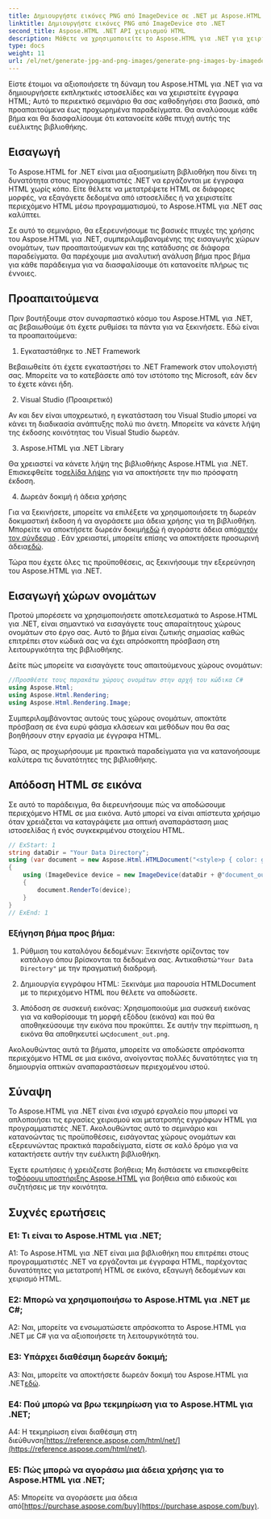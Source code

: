 ```yaml
---
title: Δημιουργήστε εικόνες PNG από ImageDevice σε .NET με Aspose.HTML
linktitle: Δημιουργήστε εικόνες PNG από ImageDevice στο .NET
second_title: Aspose.HTML .NET API χειρισμού HTML
description: Μάθετε να χρησιμοποιείτε το Aspose.HTML για .NET για χειρισμό εγγράφων HTML, μετατροπή HTML σε εικόνες και πολλά άλλα. Βήμα προς βήμα μάθημα με συχνές ερωτήσεις.
type: docs
weight: 11
url: /el/net/generate-jpg-and-png-images/generate-png-images-by-imagedevice/
---
```


Είστε έτοιμοι να αξιοποιήσετε τη δύναμη του Aspose.HTML για .NET για να δημιουργήσετε εκπληκτικές ιστοσελίδες και να χειριστείτε έγγραφα HTML; Αυτό το περιεκτικό σεμινάριο θα σας καθοδηγήσει στα βασικά, από προαπαιτούμενα έως προχωρημένα παραδείγματα. Θα αναλύσουμε κάθε βήμα και θα διασφαλίσουμε ότι κατανοείτε κάθε πτυχή αυτής της ευέλικτης βιβλιοθήκης.

## Εισαγωγή

Το Aspose.HTML for .NET είναι μια αξιοσημείωτη βιβλιοθήκη που δίνει τη δυνατότητα στους προγραμματιστές .NET να εργάζονται με έγγραφα HTML χωρίς κόπο. Είτε θέλετε να μετατρέψετε HTML σε διάφορες μορφές, να εξαγάγετε δεδομένα από ιστοσελίδες ή να χειριστείτε περιεχόμενο HTML μέσω προγραμματισμού, το Aspose.HTML για .NET σας καλύπτει.

Σε αυτό το σεμινάριο, θα εξερευνήσουμε τις βασικές πτυχές της χρήσης του Aspose.HTML για .NET, συμπεριλαμβανομένης της εισαγωγής χώρων ονομάτων, των προαπαιτούμενων και της κατάδυσης σε διάφορα παραδείγματα. Θα παρέχουμε μια αναλυτική ανάλυση βήμα προς βήμα για κάθε παράδειγμα για να διασφαλίσουμε ότι κατανοείτε πλήρως τις έννοιες.

## Προαπαιτούμενα

Πριν βουτήξουμε στον συναρπαστικό κόσμο του Aspose.HTML για .NET, ας βεβαιωθούμε ότι έχετε ρυθμίσει τα πάντα για να ξεκινήσετε. Εδώ είναι τα προαπαιτούμενα:

1. Εγκαταστάθηκε το .NET Framework

Βεβαιωθείτε ότι έχετε εγκαταστήσει το .NET Framework στον υπολογιστή σας. Μπορείτε να το κατεβάσετε από τον ιστότοπο της Microsoft, εάν δεν το έχετε κάνει ήδη.

2. Visual Studio (Προαιρετικό)

Αν και δεν είναι υποχρεωτικό, η εγκατάσταση του Visual Studio μπορεί να κάνει τη διαδικασία ανάπτυξης πολύ πιο άνετη. Μπορείτε να κάνετε λήψη της έκδοσης κοινότητας του Visual Studio δωρεάν.

3. Aspose.HTML για .NET Library

 Θα χρειαστεί να κάνετε λήψη της βιβλιοθήκης Aspose.HTML για .NET. Επισκεφθείτε το[σελίδα λήψης](https://releases.aspose.com/html/net/) για να αποκτήσετε την πιο πρόσφατη έκδοση.

4. Δωρεάν δοκιμή ή άδεια χρήσης

 Για να ξεκινήσετε, μπορείτε να επιλέξετε να χρησιμοποιήσετε τη δωρεάν δοκιμαστική έκδοση ή να αγοράσετε μια άδεια χρήσης για τη βιβλιοθήκη. Μπορείτε να αποκτήσετε δωρεάν δοκιμή[εδώ](https://releases.aspose.com/) ή αγοράστε άδεια από[αυτόν τον σύνδεσμο](https://purchase.aspose.com/buy) . Εάν χρειαστεί, μπορείτε επίσης να αποκτήσετε προσωρινή άδεια[εδώ](https://purchase.aspose.com/temporary-license/).

Τώρα που έχετε όλες τις προϋποθέσεις, ας ξεκινήσουμε την εξερεύνηση του Aspose.HTML για .NET.

## Εισαγωγή χώρων ονομάτων

Προτού μπορέσετε να χρησιμοποιήσετε αποτελεσματικά το Aspose.HTML για .NET, είναι σημαντικό να εισαγάγετε τους απαραίτητους χώρους ονομάτων στο έργο σας. Αυτό το βήμα είναι ζωτικής σημασίας καθώς επιτρέπει στον κώδικά σας να έχει απρόσκοπτη πρόσβαση στη λειτουργικότητα της βιβλιοθήκης.

Δείτε πώς μπορείτε να εισαγάγετε τους απαιτούμενους χώρους ονομάτων:

```csharp
//Προσθέστε τους παρακάτω χώρους ονομάτων στην αρχή του κώδικα C#
using Aspose.Html;
using Aspose.Html.Rendering;
using Aspose.Html.Rendering.Image;
```

Συμπεριλαμβάνοντας αυτούς τους χώρους ονομάτων, αποκτάτε πρόσβαση σε ένα ευρύ φάσμα κλάσεων και μεθόδων που θα σας βοηθήσουν στην εργασία με έγγραφα HTML.

Τώρα, ας προχωρήσουμε με πρακτικά παραδείγματα για να κατανοήσουμε καλύτερα τις δυνατότητες της βιβλιοθήκης.

## Απόδοση HTML σε εικόνα

Σε αυτό το παράδειγμα, θα διερευνήσουμε πώς να αποδώσουμε περιεχόμενο HTML σε μια εικόνα. Αυτό μπορεί να είναι απίστευτα χρήσιμο όταν χρειάζεται να καταγράψετε μια οπτική αναπαράσταση μιας ιστοσελίδας ή ενός συγκεκριμένου στοιχείου HTML.

```csharp
// ExStart: 1
string dataDir = "Your Data Directory";
using (var document = new Aspose.Html.HTMLDocument("<style>p { color: green; }</style><p>my first paragraph</p>", @"c:\work\"))
{
    using (ImageDevice device = new ImageDevice(dataDir + @"document_out.png"))
    {
        document.RenderTo(device);
    }
}
// ExEnd: 1
```

### Εξήγηση βήμα προς βήμα:

1.  Ρύθμιση του καταλόγου δεδομένων: Ξεκινήστε ορίζοντας τον κατάλογο όπου βρίσκονται τα δεδομένα σας. Αντικαθιστώ`"Your Data Directory"` με την πραγματική διαδρομή.

2. Δημιουργία εγγράφου HTML: Ξεκινάμε μια παρουσία HTMLDocument με το περιεχόμενο HTML που θέλετε να αποδώσετε.

3.  Απόδοση σε συσκευή εικόνας: Χρησιμοποιούμε μια συσκευή εικόνας για να καθορίσουμε τη μορφή εξόδου (εικόνα) και πού θα αποθηκεύσουμε την εικόνα που προκύπτει. Σε αυτήν την περίπτωση, η εικόνα θα αποθηκευτεί ως`document_out.png`.

Ακολουθώντας αυτά τα βήματα, μπορείτε να αποδώσετε απρόσκοπτα περιεχόμενο HTML σε μια εικόνα, ανοίγοντας πολλές δυνατότητες για τη δημιουργία οπτικών αναπαραστάσεων περιεχομένου ιστού.

## Σύναψη

Το Aspose.HTML για .NET είναι ένα ισχυρό εργαλείο που μπορεί να απλοποιήσει τις εργασίες χειρισμού και μετατροπής εγγράφων HTML για προγραμματιστές .NET. Ακολουθώντας αυτό το σεμινάριο και κατανοώντας τις προϋποθέσεις, εισάγοντας χώρους ονομάτων και εξερευνώντας πρακτικά παραδείγματα, είστε σε καλό δρόμο για να κατακτήσετε αυτήν την ευέλικτη βιβλιοθήκη.

 Έχετε ερωτήσεις ή χρειάζεστε βοήθεια; Μη διστάσετε να επισκεφθείτε το[Φόρουμ υποστήριξης Aspose.HTML](https://forum.aspose.com/) για βοήθεια από ειδικούς και συζητήσεις με την κοινότητα.

## Συχνές ερωτήσεις

### Ε1: Τι είναι το Aspose.HTML για .NET;

A1: Το Aspose.HTML για .NET είναι μια βιβλιοθήκη που επιτρέπει στους προγραμματιστές .NET να εργάζονται με έγγραφα HTML, παρέχοντας δυνατότητες για μετατροπή HTML σε εικόνα, εξαγωγή δεδομένων και χειρισμό HTML.

### Ε2: Μπορώ να χρησιμοποιήσω το Aspose.HTML για .NET με C#;

A2: Ναι, μπορείτε να ενσωματώσετε απρόσκοπτα το Aspose.HTML για .NET με C# για να αξιοποιήσετε τη λειτουργικότητά του.

### Ε3: Υπάρχει διαθέσιμη δωρεάν δοκιμή;

A3: Ναι, μπορείτε να αποκτήσετε δωρεάν δοκιμή του Aspose.HTML για .NET[εδώ](https://releases.aspose.com/).

### Ε4: Πού μπορώ να βρω τεκμηρίωση για το Aspose.HTML για .NET;

 A4: Η τεκμηρίωση είναι διαθέσιμη στη διεύθυνση[https://reference.aspose.com/html/net/](https://reference.aspose.com/html/net/).

### Ε5: Πώς μπορώ να αγοράσω μια άδεια χρήσης για το Aspose.HTML για .NET;

 A5: Μπορείτε να αγοράσετε μια άδεια από[https://purchase.aspose.com/buy](https://purchase.aspose.com/buy).